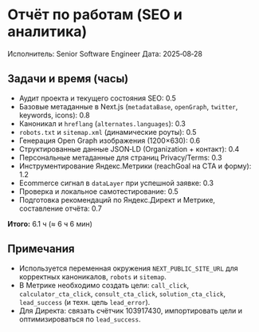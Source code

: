 # Отчёт по работам (SEO и аналитика)

Исполнитель: Senior Software Engineer
Дата: 2025‑08‑28

## Задачи и время (часы)
- Аудит проекта и текущего состояния SEO: 0.5
- Базовые метаданные в Next.js (`metadataBase`, `openGraph`, `twitter`, keywords, icons): 0.8
- Каноникал и `hreflang` (`alternates.languages`): 0.3
- `robots.txt` и `sitemap.xml` (динамические роуты): 0.5
- Генерация Open Graph изображения (1200×630): 0.6
- Структированные данные JSON‑LD (Organization + контакт): 0.4
- Персональные метаданные для страниц Privacy/Terms: 0.3
- Инструментирование Яндекс.Метрики (reachGoal на CTA и форму): 1.2
- Ecommerce сигнал в `dataLayer` при успешной заявке: 0.3
- Проверка и локальное самотестирование: 0.5
- Подготовка рекомендаций по Яндекс.Директ и Метрике, составление отчёта: 0.7

**Итого:** 6.1 ч (≈ 6 ч 6 мин)

## Примечания
- Используется переменная окружения `NEXT_PUBLIC_SITE_URL` для корректных каноникалов, `robots` и `sitemap`.
- В Метрике необходимо создать цели: `call_click`, `calculator_cta_click`, `consult_cta_click`, `solution_cta_click`, `lead_success` (и техн. цель `lead_error`).
- Для Директа: связать счётчик 103917430, импортировать цели и оптимизироваться по `lead_success`.

